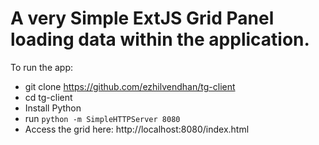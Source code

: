 A very Simple ExtJS Grid Panel loading data within the application.
=========================================================================

To run the app:
  - git clone https://github.com/ezhilvendhan/tg-client
  - cd tg-client
  - Install Python
  - run `python -m SimpleHTTPServer 8080`
  - Access the grid here: http://localhost:8080/index.html